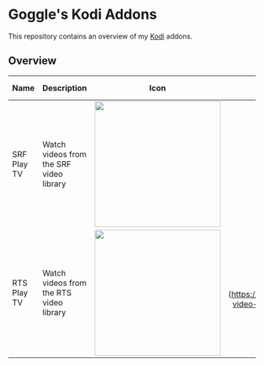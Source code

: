 # Goggle's Kodi Addons
This repository contains an overview of my [Kodi](https://kodi.tv) addons.

## Overview
Name | Description | Icon | Addon Page | Forum | Development Repository
---- | ----------- | ---- | :--------: | :---: | :--------------------:
SRF Play TV | Watch videos from the SRF video library | <img src="https://github.com/goggle/plugin.video.srfplaytv/raw/master/resources/icon.png" width="256"> | [:heavy_check_mark:](https://kodi.tv/addon/plugins-video-add-ons/srf-play-tv) | [:heavy_check_mark:](https://forum.kodi.tv/showthread.php?tid=331129) | [:heavy_check_mark:](https://github.com/goggle/plugin.video.srfplaytv)
RTS Play TV | Watch videos from the RTS video library | <img src="https://raw.githubusercontent.com/goggle/plugin.video.rtsplaytv/master/resources/icon.png" width="256"> | [:heavy_check_mark:] (https://kodi.tv/addon/plugins-video-add-ons/rts-play-tv) | [:heavy_check_mark:](https://forum.kodi.tv/showthread.php?tid=336266) | [:heavy_check_mark:](https://github.com/goggle/plugin.video.rtsplaytv)
